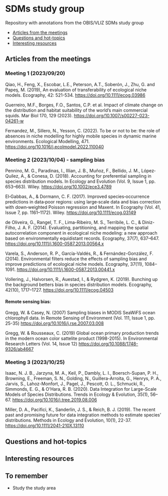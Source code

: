 # SDMs study group
Repository with annotations from the OBIS/VLIZ SDMs study group

- [Articles from the meetings](#articles-from-the-meetings)
- [Questions and hot-topics](#questions-and-hot-topics)
- [Interesting resources](#interesting-resources)

## Articles from the meetings

### Meeting 1 (2023/09/20)

Qiao, H., Feng, X., Escobar, L.E., Peterson, A.T., Soberón, J., Zhu, G. and Papeş, M. (2019), An evaluation of transferability of ecological niche models. Ecography, 42: 521-534. https://doi.org/10.1111/ecog.03986

Guerreiro, M.F., Borges, F.O., Santos, C.P. et al. Impact of climate change on the distribution and habitat suitability of the world’s main commercial squids. Mar Biol 170, 129 (2023). https://doi.org/10.1007/s00227-023-04261-w

Fernandez, M., Sillero, N., Yesson, C. (2022). To be or not to be: the role of absences in niche modelling for highly mobile species in dynamic marine environments. Ecological Modelling, 471. https://doi.org/10.1016/j.ecolmodel.2022.110040

### Meeting 2 (2023/10/04) - sampling bias

Pennino, M. G., Paradinas, I., Illian, J. B., Muñoz, F., Bellido, J. M., López‐Quílez, A., & Conesa, D. (2018). Accounting for preferential sampling in species distribution models. In Ecology and Evolution (Vol. 9, Issue 1, pp. 653–663). Wiley. https://doi.org/10.1002/ece3.4789

El‐Gabbas, A., & Dormann, C. F. (2017). Improved species‐occurrence predictions in data‐poor regions: using large‐scale data and bias correction with down‐weighted Poisson regression and Maxent. In Ecography (Vol. 41, Issue 7, pp. 1161–1172). Wiley. https://doi.org/10.1111/ecog.03149

de Oliveira, G., Rangel, T. F., Lima-Ribeiro, M. S., Terribile, L. C., & Diniz-Filho, J. A. F. (2014). Evaluating, partitioning, and mapping the spatial autocorrelation component in ecological niche modeling: a new approach based on environmentally equidistant records. Ecography, 37(7), 637–647. https://doi.org/10.1111/j.1600-0587.2013.00564.x

Varela, S., Anderson, R. P., García-Valdés, R., & Fernández-González, F. (2014). Environmental filters reduce the effects of sampling bias and improve predictions of ecological niche models. Ecography, 37(11), 1084–1091. https://doi.org/10.1111/j.1600-0587.2013.00441.x

Vollering, J., Halvorsen, R., Auestad, I., & Rydgren, K. (2019). Bunching up the background betters bias in species distribution models. Ecography, 42(10), 1717–1727. https://doi.org/10.1111/ecog.04503

#### Remote sensing bias:
Gregg, W. & Casey, N. (2007) Sampling biases in MODIS SeaWiFS ocean chlorophyll data. In Remote Sensing of Environment (Vol. 111, Issue 1, pp. 25-35)
https://doi.org/10.1016/j.rse.2007.03.008

Gregg, W. & Rousseaux, C. (2019) Global ocean primary production trends in the modern ocean color sattelite product (1998-2015). In Environmental Research Letters (Vol. 14, Issue 12)
https://doi.org/10.1088/1748-9326/ab4667

### Meeting 3 (2023/10/25)

Isaac, N. J. B., Jarzyna, M. A., Keil, P., Dambly, L. I., Boersch-Supan, P. H., Browning, E., Freeman, S. N., Golding, N., Guillera-Arroita, G., Henrys, P. A., Jarvis, S., Lahoz-Monfort, J., Pagel, J., Pescott, O. L., Schmucki, R., Simmonds, E. G., & O’Hara, R. B. (2020). Data Integration for Large-Scale Models of Species Distributions. Trends in Ecology & Evolution, 35(1), 56–67. https://doi.org/10.1016/j.tree.2019.08.006

Miller, D. A., Pacifici, K., Sanderlin, J. S., & Reich, B. J. (2019). The recent past and promising future for data integration methods to estimate species’ distributions. Methods in Ecology and Evolution, 10(1), 22-37. https://doi.org/10.1111/2041-210X.13110

## Questions and hot-topics


## Interesting resources

## To remember

- Study the study area
